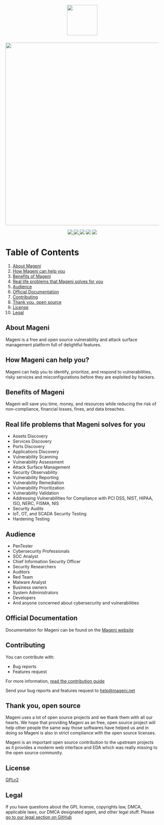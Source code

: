 <p align="center">
    <img src="https://www.mageni.net/assets/img/githublogo.jpeg" width="100">
</p>
<p align="center">
    <img src="https://www.mageni.net/assets/img/macbook.jpeg" width="600" style="padding-top:10px;">
</p>

<p align="center">
<a href="https://bestpractices.coreinfrastructure.org/projects/6196">
    <img src="https://bestpractices.coreinfrastructure.org/projects/6196/badge">
</a>
<a href="https://www.codacy.com/gh/mageni/mageni/dashboard?utm_source=github.com&amp;utm_medium=referral&amp;utm_content=mageni/mageni&amp;utm_campaign=Badge_Grade">
    <img src="https://app.codacy.com/project/badge/Grade/558c9a5a09074cc293aef32ed6cee6b2"/>
</a>
<a href="https://codeclimate.com/github/mageni/mageni/maintainability"><img src="https://api.codeclimate.com/v1/badges/6f48e5542ead5e70f9fe/maintainability" /></a>
<a href="https://github.com/mageni/mageni/actions/workflows/codeql-analysis.yml"><img src="https://github.com/mageni/mageni/actions/workflows/codeql-analysis.yml/badge.svg" /></a>
<a href="https://www.gnu.org/licenses/old-licenses/gpl-2.0.en.html"><img src="https://img.shields.io/badge/License-GPL_v2-blue.svg" /></a>
</p>

# Table of Contents
1. [About Mageni](#about-mageni)
2. [How Mageni can help you](#how-mageni-can-help-you)
3. [Benefits of Mageni](#benefits-of-mageni)
4. [Real life problems that Mageni solves for you](#real-life-problems-that-mageni-solves-for-you)
5. [Audience](#audience)
6. [Official Documentation](#official-documentation)
7. [Contributing](#contributing)
8. [Thank you, open source](#thank-you-open-source)
9. [License](#license)
10. [Legal](#legal)

## About Mageni
Mageni is a free and open source vulnerability and attack surface management platform full of delightful features.

## How Mageni can help you?
Mageni can help you to identify, prioritize, and respond to vulnerabilities, risky services and misconfigurations before they are exploited by hackers. 

## Benefits of Mageni
Mageni will save you time, money, and resources while reducing the risk of non-compliance, financial losses, fines, and data breaches.

## Real life problems that Mageni solves for you
- Assets Discovery
- Services Discovery
- Ports Discovery
- Applications Discovery
- Vulnerability Scanning
- Vulnerability Assessment
- Attack Surface Management
- Security Observability
- Vulnerability Reporting
- Vulnerability Remediation
- Vulnerability Prioritization
- Vulnerability Validation
- Addressing Vulnerabilities for Compliance with PCI DSS, NIST, HIPAA, ISO, NERC, FISMA, NIS
- Security Audits
- IoT, OT, and SCADA Security Testing
- Hardening Testing

## Audience
- PenTester
- Cybersecurity Professionals 
- SOC Analyst
- Chief Information Security Officer
- Security Researchers
- Auditors
- Red Team
- Malware Analyst
- Business owners
- System Administrators
- Developers
- And anyone concerned about cybersecurity and vulnerabilities

## Official Documentation
Documentation for Mageni can be found on the <a href="https://www.mageni.net/docs">Mageni website</a>

## Contributing
You can contribute with:

- Bug reports
- Features request

For more information, <a href="https://github.com/mageni/mageni/blob/master/CONTRIBUTING.md">read the contribution guide</a>

Send your bug reports and features request to help@mageni.net

## Thank you, open source
Mageni uses a lot of open source projects and we thank them with all our hearts. We hope that providing Mageni as an free, open source project will help other people the same way those softwares have helped us and in doing so Mageni is also in strict compliance with the open source licenses. 

Mageni is an important open source contribution to the upstream projects as it provides a moderm web interface and EDA which was really missing to the open source community.

## License
<a href="https://github.com/mageni/mageni/blob/master/LICENSE.txt" target="_blank">GPLv2</a>

## Legal
If you have questions about the GPL license, copyrights law, DMCA, applicable laws, our DMCA designated agent, and other legal stuff. Please <a href="https://github.com/mageni#legal-copyrights-dmca-and-fair-use">go to our legal section on GitHub</a>